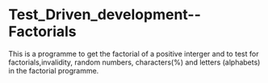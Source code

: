 # Test_Driven_development--Factorials
This is a programme to get the factorial of a positive interger and to test for factorials,invalidity, random numbers, characters(%) and letters (alphabets) in the factorial programme. 
